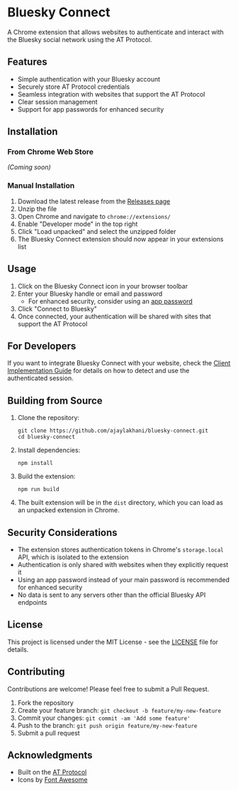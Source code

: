 # Bluesky Connect

A Chrome extension that allows websites to authenticate and interact with the Bluesky social network using the AT Protocol.

## Features

- Simple authentication with your Bluesky account
- Securely store AT Protocol credentials
- Seamless integration with websites that support the AT Protocol
- Clear session management
- Support for app passwords for enhanced security

## Installation

### From Chrome Web Store
*(Coming soon)*

### Manual Installation
1. Download the latest release from the [Releases page](https://github.com/ajaylakhani/bluesky-connect/releases)
2. Unzip the file
3. Open Chrome and navigate to `chrome://extensions/`
4. Enable "Developer mode" in the top right
5. Click "Load unpacked" and select the unzipped folder
6. The Bluesky Connect extension should now appear in your extensions list

## Usage

1. Click on the Bluesky Connect icon in your browser toolbar
2. Enter your Bluesky handle or email and password
   - For enhanced security, consider using an [app password](https://bsky.app/settings/app-passwords)
3. Click "Connect to Bluesky"
4. Once connected, your authentication will be shared with sites that support the AT Protocol

## For Developers

If you want to integrate Bluesky Connect with your website, check the [Client Implementation Guide](CLIENT_IMPLEMENTATION.md) for details on how to detect and use the authenticated session.

## Building from Source

1. Clone the repository:
   ```
   git clone https://github.com/ajaylakhani/bluesky-connect.git
   cd bluesky-connect
   ```

2. Install dependencies:
   ```
   npm install
   ```

3. Build the extension:
   ```
   npm run build
   ```

4. The built extension will be in the `dist` directory, which you can load as an unpacked extension in Chrome.

## Security Considerations

- The extension stores authentication tokens in Chrome's `storage.local` API, which is isolated to the extension
- Authentication is only shared with websites when they explicitly request it
- Using an app password instead of your main password is recommended for enhanced security
- No data is sent to any servers other than the official Bluesky API endpoints

## License

This project is licensed under the MIT License - see the [LICENSE](LICENSE) file for details.

## Contributing

Contributions are welcome! Please feel free to submit a Pull Request.

1. Fork the repository
2. Create your feature branch: `git checkout -b feature/my-new-feature`
3. Commit your changes: `git commit -am 'Add some feature'`
4. Push to the branch: `git push origin feature/my-new-feature`
5. Submit a pull request

## Acknowledgments

- Built on the [AT Protocol](https://atproto.com/)
- Icons by [Font Awesome](https://fontawesome.com/)
